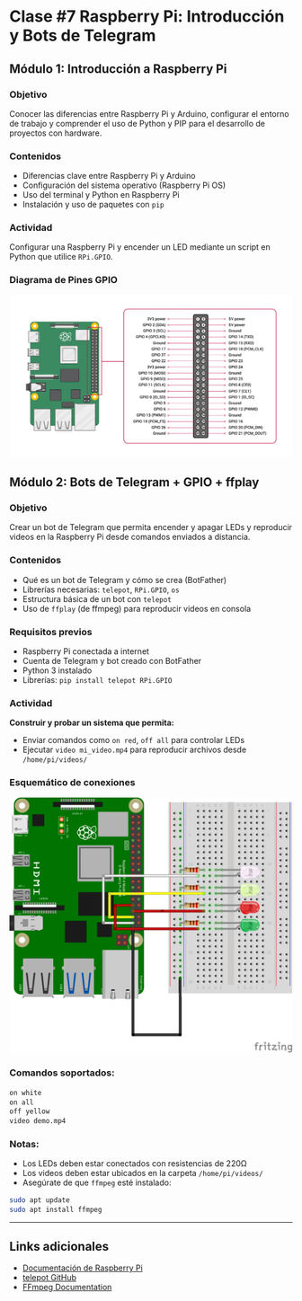 # Clase #7 Raspberry Pi: Introducción y Bots de Telegram

## Módulo 1: Introducción a Raspberry Pi

### Objetivo
Conocer las diferencias entre Raspberry Pi y Arduino, configurar el entorno de trabajo y comprender el uso de Python y PIP para el desarrollo de proyectos con hardware.

### Contenidos
- Diferencias clave entre Raspberry Pi y Arduino
- Configuración del sistema operativo (Raspberry Pi OS)
- Uso del terminal y Python en Raspberry Pi
- Instalación y uso de paquetes con `pip`

### Actividad
Configurar una Raspberry Pi y encender un LED mediante un script en Python que utilice `RPi.GPIO`.

### Diagrama de Pines GPIO
![Diagrama GPIO](GPIO.png)

## Módulo 2: Bots de Telegram + GPIO + ffplay

### Objetivo
Crear un bot de Telegram que permita encender y apagar LEDs y reproducir videos en la Raspberry Pi desde comandos enviados a distancia.

### Contenidos
- Qué es un bot de Telegram y cómo se crea (BotFather)
- Librerías necesarias: `telepot`, `RPi.GPIO`, `os`
- Estructura básica de un bot con `telepot`
- Uso de `ffplay` (de ffmpeg) para reproducir videos en consola

### Requisitos previos
- Raspberry Pi conectada a internet
- Cuenta de Telegram y bot creado con BotFather
- Python 3 instalado
- Librerías: `pip install telepot RPi.GPIO`

### Actividad
**Construir y probar un sistema que permita:**
- Enviar comandos como `on red`, `off all` para controlar LEDs
- Ejecutar `video mi_video.mp4` para reproducir archivos desde `/home/pi/videos/`

### Esquemático de conexiones
![Esquemático LED GPIO](telegram_leds-2.png)

### Comandos soportados:
```bash
on white
on all
off yellow
video demo.mp4
```

### Notas:
- Los LEDs deben estar conectados con resistencias de 220Ω
- Los videos deben estar ubicados en la carpeta `/home/pi/videos/`
- Asegúrate de que `ffmpeg` esté instalado:
```bash
sudo apt update
sudo apt install ffmpeg
```

---

## Links adicionales
- [Documentación de Raspberry Pi](https://www.raspberrypi.org/documentation/)
- [telepot GitHub](https://github.com/nickoala/telepot)
- [FFmpeg Documentation](https://ffmpeg.org/documentation.html)

